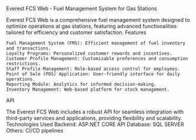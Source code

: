 Everest FCS Web - Fuel Management System for Gas Stations

Everest FCS Web is a comprehensive fuel management system designed to optimize operations at gas stations, featuring advanced functionalities tailored for efficiency and customer satisfaction.
Features

    Fuel Management System (FMS): Efficient management of fuel inventory and transactions.
    Loyalty Programs: Personalized customer rewards and incentives.
    Customer Profile Management: Customizable preferences and consumption restrictions.
    Staff Profile Management: Role-based access control for employees.
    Point of Sale (POS) Application: User-friendly interface for daily operations.
    Reporting Module: Analytics for informed decision-making.
    Inventory Management: Web-based platform for stock management.

API

The Everest FCS Web includes a robust API for seamless integration with third-party services and applications, providing flexibility and scalability.
Technologies Used
    Backend: ASP.NET CORE API
    Database: SQL SERVER
    Others: CI/CD pipelines
